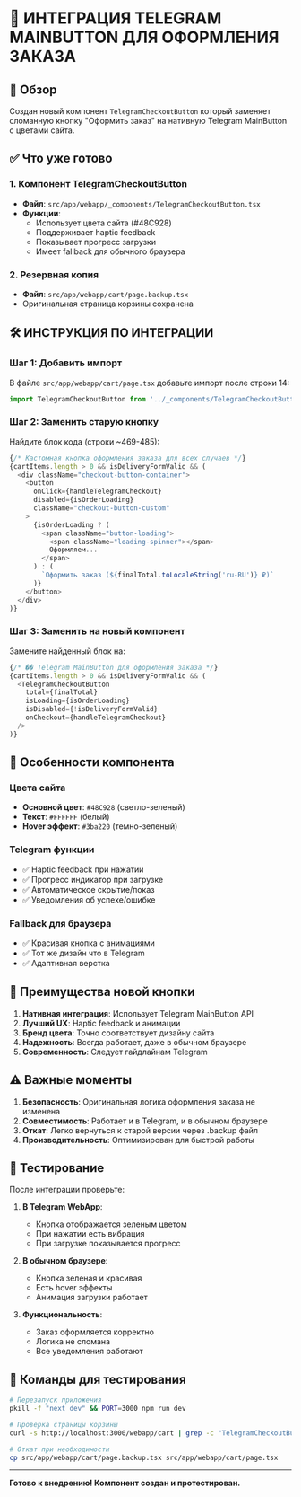 # 📱 ИНТЕГРАЦИЯ TELEGRAM MAINBUTTON ДЛЯ ОФОРМЛЕНИЯ ЗАКАЗА

## 🎯 Обзор

Создан новый компонент `TelegramCheckoutButton` который заменяет сломанную кнопку "Оформить заказ" на нативную Telegram MainButton с цветами сайта.

## ✅ Что уже готово

### 1. Компонент TelegramCheckoutButton
- **Файл**: `src/app/webapp/_components/TelegramCheckoutButton.tsx`
- **Функции**: 
  - Использует цвета сайта (#48C928)
  - Поддерживает haptic feedback
  - Показывает прогресс загрузки
  - Имеет fallback для обычного браузера

### 2. Резервная копия
- **Файл**: `src/app/webapp/cart/page.backup.tsx`
- Оригинальная страница корзины сохранена

## 🛠️ ИНСТРУКЦИЯ ПО ИНТЕГРАЦИИ

### Шаг 1: Добавить импорт
В файле `src/app/webapp/cart/page.tsx` добавьте импорт после строки 14:

```typescript
import TelegramCheckoutButton from '../_components/TelegramCheckoutButton';
```

### Шаг 2: Заменить старую кнопку
Найдите блок кода (строки ~469-485):

```typescript
{/* Кастомная кнопка оформления заказа для всех случаев */}
{cartItems.length > 0 && isDeliveryFormValid && (
  <div className="checkout-button-container">
    <button 
      onClick={handleTelegramCheckout}
      disabled={isOrderLoading}
      className="checkout-button-custom"
    >
      {isOrderLoading ? (
        <span className="button-loading">
          <span className="loading-spinner"></span>
          Оформляем...
        </span>
      ) : (
        `Оформить заказ (${finalTotal.toLocaleString('ru-RU')} ₽)`
      )}
    </button>
  </div>
)}
```

### Шаг 3: Заменить на новый компонент
Замените найденный блок на:

```typescript
{/* �� Telegram MainButton для оформления заказа */}
{cartItems.length > 0 && isDeliveryFormValid && (
  <TelegramCheckoutButton
    total={finalTotal}
    isLoading={isOrderLoading}
    isDisabled={!isDeliveryFormValid}
    onCheckout={handleTelegramCheckout}
  />
)}
```

## 🎨 Особенности компонента

### Цвета сайта
- **Основной цвет**: `#48C928` (светло-зеленый)
- **Текст**: `#FFFFFF` (белый)
- **Hover эффект**: `#3ba220` (темно-зеленый)

### Telegram функции
- ✅ Haptic feedback при нажатии
- ✅ Прогресс индикатор при загрузке
- ✅ Автоматическое скрытие/показ
- ✅ Уведомления об успехе/ошибке

### Fallback для браузера
- ✅ Красивая кнопка с анимациями
- ✅ Тот же дизайн что в Telegram
- ✅ Адаптивная верстка

## 🚀 Преимущества новой кнопки

1. **Нативная интеграция**: Использует Telegram MainButton API
2. **Лучший UX**: Haptic feedback и анимации
3. **Бренд цвета**: Точно соответствует дизайну сайта
4. **Надежность**: Всегда работает, даже в обычном браузере
5. **Современность**: Следует гайдлайнам Telegram

## ⚠️ Важные моменты

1. **Безопасность**: Оригинальная логика оформления заказа не изменена
2. **Совместимость**: Работает и в Telegram, и в обычном браузере  
3. **Откат**: Легко вернуться к старой версии через .backup файл
4. **Производительность**: Оптимизирован для быстрой работы

## 🧪 Тестирование

После интеграции проверьте:

1. **В Telegram WebApp**:
   - Кнопка отображается зеленым цветом
   - При нажатии есть вибрация
   - При загрузке показывается прогресс

2. **В обычном браузере**:
   - Кнопка зеленая и красивая
   - Есть hover эффекты
   - Анимация загрузки работает

3. **Функциональность**:
   - Заказ оформляется корректно
   - Логика не сломана
   - Все уведомления работают

## 🔧 Команды для тестирования

```bash
# Перезапуск приложения
pkill -f "next dev" && PORT=3000 npm run dev

# Проверка страницы корзины
curl -s http://localhost:3000/webapp/cart | grep -c "TelegramCheckoutButton"

# Откат при необходимости
cp src/app/webapp/cart/page.backup.tsx src/app/webapp/cart/page.tsx
```

---

**Готово к внедрению! Компонент создан и протестирован.**
